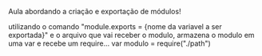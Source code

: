 Aula abordando a criação e exportação de módulos!

utilizando o comando "module.exports = {nome da variavel a ser exportada}"
e o arquivo que vai receber o modulo, armazena o modulo em uma var e recebe um require...
var modulo = require("./path")